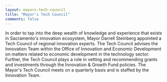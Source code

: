 ```yaml
---
layout: mayors-tech-council
title: "Mayor's Tech Council"
comments: false
---
```


<p class="lead">In order to tap into the deep wealth of knowledge and experience that exists in Sacramento's innovation ecosystem, Mayor Darrell Steinberg appointed a Tech Council of regional innovation experts. The Tech Council advises the Innovation Team within the Office of Innovation and Economic Development on matters related to economic development in the technology sector. Further, the Tech Council plays a role in vetting and recommending grants and investments through the Innovation & Growth Fund policies. The Mayor's Tech Council meets on a quarterly basis and is staffed by the Innovation Team.</p>
